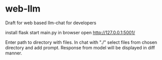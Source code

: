 # web-llm

Draft for web based llm-chat for developers 

install flask
start main.py
in browser open http://127.0.0.1:5001/

Enter path to directory with files.
In chat with "./" select files from chosen directory and add prompt.
Response from model will be displayed in diff manner.